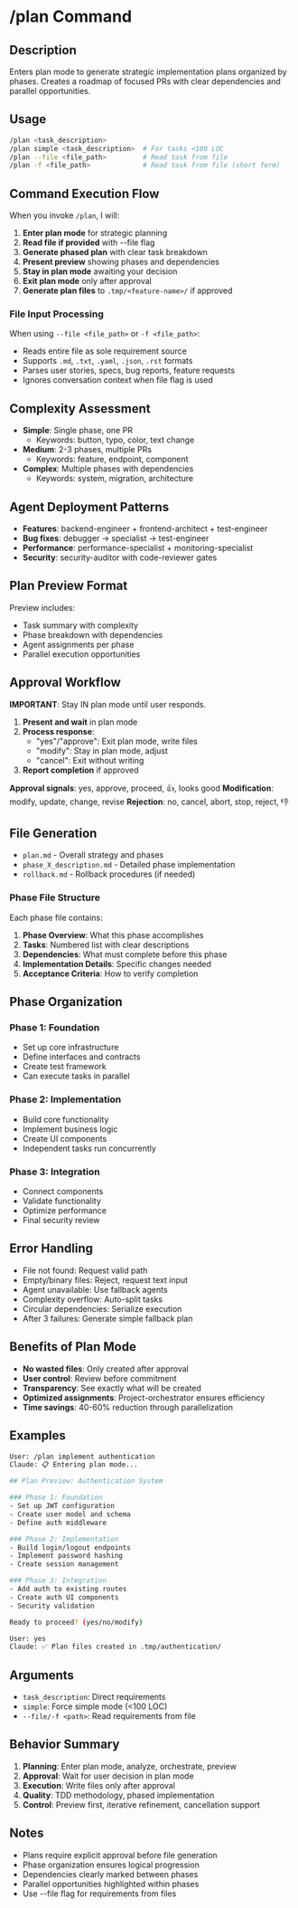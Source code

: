 # /plan Command

## Description

Enters plan mode to generate strategic implementation plans organized by phases.
Creates a roadmap of focused PRs with clear dependencies and parallel opportunities.

## Usage

```bash
/plan <task_description>
/plan simple <task_description>  # For tasks <100 LOC
/plan --file <file_path>         # Read task from file
/plan -f <file_path>             # Read task from file (short form)
```

## Command Execution Flow

When you invoke `/plan`, I will:

1. **Enter plan mode** for strategic planning
2. **Read file if provided** with --file flag
3. **Generate phased plan** with clear task breakdown
4. **Present preview** showing phases and dependencies
5. **Stay in plan mode** awaiting your decision
6. **Exit plan mode** only after approval
7. **Generate plan files** to `.tmp/<feature-name>/` if approved

### File Input Processing

When using `--file <file_path>` or `-f <file_path>`:

- Reads entire file as sole requirement source
- Supports `.md`, `.txt`, `.yaml`, `.json`, `.rst` formats
- Parses user stories, specs, bug reports, feature requests
- Ignores conversation context when file flag is used

## Complexity Assessment

- **Simple**: Single phase, one PR
  - Keywords: button, typo, color, text change
- **Medium**: 2-3 phases, multiple PRs
  - Keywords: feature, endpoint, component
- **Complex**: Multiple phases with dependencies
  - Keywords: system, migration, architecture

## Agent Deployment Patterns

- **Features**: backend-engineer + frontend-architect + test-engineer
- **Bug fixes**: debugger → specialist → test-engineer
- **Performance**: performance-specialist + monitoring-specialist
- **Security**: security-auditor with code-reviewer gates

## Plan Preview Format

Preview includes:

- Task summary with complexity
- Phase breakdown with dependencies
- Agent assignments per phase
- Parallel execution opportunities

## Approval Workflow

**IMPORTANT**: Stay IN plan mode until user responds.

1. **Present and wait** in plan mode
2. **Process response**:
   - "yes"/"approve": Exit plan mode, write files
   - "modify": Stay in plan mode, adjust
   - "cancel": Exit without writing
3. **Report completion** if approved

**Approval signals**: yes, approve, proceed, 👍, looks good
**Modification**: modify, update, change, revise
**Rejection**: no, cancel, abort, stop, reject, 👎

## File Generation

- `plan.md` - Overall strategy and phases
- `phase_X_description.md` - Detailed phase implementation
- `rollback.md` - Rollback procedures (if needed)

### Phase File Structure

Each phase file contains:

1. **Phase Overview**: What this phase accomplishes
2. **Tasks**: Numbered list with clear descriptions
3. **Dependencies**: What must complete before this phase
4. **Implementation Details**: Specific changes needed
5. **Acceptance Criteria**: How to verify completion

## Phase Organization

### Phase 1: Foundation

- Set up core infrastructure
- Define interfaces and contracts
- Create test framework
- Can execute tasks in parallel

### Phase 2: Implementation

- Build core functionality
- Implement business logic
- Create UI components
- Independent tasks run concurrently

### Phase 3: Integration

- Connect components
- Validate functionality
- Optimize performance
- Final security review

## Error Handling

- File not found: Request valid path
- Empty/binary files: Reject, request text input
- Agent unavailable: Use fallback agents
- Complexity overflow: Auto-split tasks
- Circular dependencies: Serialize execution
- After 3 failures: Generate simple fallback plan

## Benefits of Plan Mode

- **No wasted files**: Only created after approval
- **User control**: Review before commitment
- **Transparency**: See exactly what will be created
- **Optimized assignments**: Project-orchestrator ensures efficiency
- **Time savings**: 40-60% reduction through parallelization

## Examples

```bash
User: /plan implement authentication
Claude: 📋 Entering plan mode...

## Plan Preview: Authentication System

### Phase 1: Foundation
- Set up JWT configuration
- Create user model and schema
- Define auth middleware

### Phase 2: Implementation  
- Build login/logout endpoints
- Implement password hashing
- Create session management

### Phase 3: Integration
- Add auth to existing routes
- Create auth UI components
- Security validation

Ready to proceed? (yes/no/modify)

User: yes
Claude: ✅ Plan files created in .tmp/authentication/
```

## Arguments

- `task_description`: Direct requirements
- `simple`: Force simple mode (<100 LOC)
- `--file/-f <path>`: Read requirements from file

## Behavior Summary

1. **Planning**: Enter plan mode, analyze, orchestrate, preview
2. **Approval**: Wait for user decision in plan mode
3. **Execution**: Write files only after approval
4. **Quality**: TDD methodology, phased implementation
5. **Control**: Preview first, iterative refinement, cancellation support

## Notes

- Plans require explicit approval before file generation
- Phase organization ensures logical progression
- Dependencies clearly marked between phases
- Parallel opportunities highlighted within phases
- Use --file flag for requirements from files

